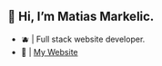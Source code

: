 <h2>👋 <b>Hi</b>, I’m Matias Markelic.</h2>


- 🫐 | Full stack website developer.
- 🔗 | <a href='https://mqrkelich.live'>My Website</a>

